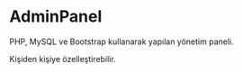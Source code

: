 # AdminPanel

PHP, MySQL ve Bootstrap kullanarak yapılan yönetim paneli.

Kişiden kişiye özelleştirebilir.
